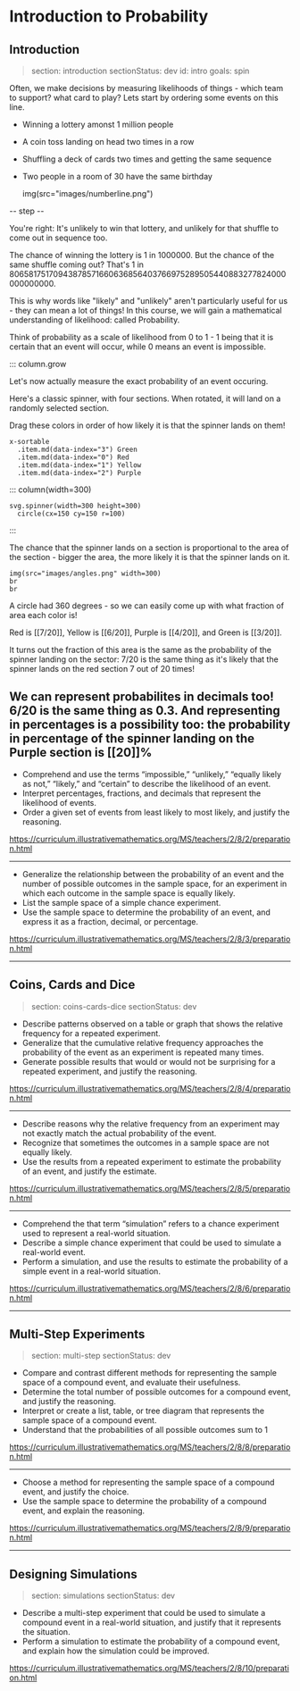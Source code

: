 # Introduction to Probability

## Introduction

> section: introduction
> sectionStatus: dev
> id: intro
> goals: spin


Often, we make decisions by measuring likelihoods of things - which team to support? what card to play? Lets start by ordering some events on this line.
- Winning a lottery amonst 1 million people
- A coin toss landing on head two times in a row
- Shuffling a deck of cards two times and getting the same sequence
- Two people in a room of 30 have the same birthday


    img(src="images/numberline.png")

-- step --

You're right: It's unlikely to win that lottery, and unlikely for that shuffle to come out in sequence too. 

The chance of winning the lottery is 1 in 1000000. But the chance of the same shuffle coming out? That's 1 in 80658175170943878571660636856403766975289505440883277824000000000000. 

This is why words like "likely" and "unlikely" aren't particularly useful for us - they can mean a lot of things! In this course, we will gain a mathematical understanding of likelihood: called Probability.

Think of probability as a scale of likelihood from 0 to 1 - 1 being that it is certain that an event will occur, while 0 means an event is impossible.


::: column.grow

Let's now actually measure the exact probability of an event occuring.

Here's a classic spinner, with four sections. When rotated, it will land on a randomly selected section. 

Drag these colors in order of how likely it is that the spinner lands on them!

    x-sortable
      .item.md(data-index="3") Green
      .item.md(data-index="0") Red
      .item.md(data-index="1") Yellow
      .item.md(data-index="2") Purple

::: column(width=300)

    svg.spinner(width=300 height=300)
      circle(cx=150 cy=150 r=100)

:::

The chance that the spinner lands on a section is proportional to the area of the section - bigger the area, the more likely it is that the spinner lands on it.

    img(src="images/angles.png" width=300)
    br
    br

A circle had 360 degrees - so we can easily come up with what fraction of area each color is!

Red is [[7/20]], Yellow is [[6/20]], Purple is [[4/20]], and Green is [[3/20]].

It turns out the fraction of this area is the same as the probability of the spinner landing on the sector: 7/20 is the same thing as it's likely that the spinner lands on the red section 7 out of 20 times!

We can represent probabilites in decimals too! 6/20 is the same thing as 0.3. And representing in percentages is a possibility too: the probability in percentage of the spinner landing on the Purple section is [[20]]%
---

* Comprehend and use the terms “impossible,” “unlikely,” “equally likely as not,” “likely,” and “certain” to describe the likelihood of an event.
* Interpret percentages, fractions, and decimals that represent the likelihood of events.
* Order a given set of events from least likely to most likely, and justify the reasoning.

https://curriculum.illustrativemathematics.org/MS/teachers/2/8/2/preparation.html

---

* Generalize the relationship between the probability of an event and the number of possible outcomes in the sample space, for an experiment in which each outcome in the sample space is equally likely.
* List the sample space of a simple chance experiment.
* Use the sample space to determine the probability of an event, and express it as a fraction, decimal, or percentage.

https://curriculum.illustrativemathematics.org/MS/teachers/2/8/3/preparation.html


----------------------------------------------------------------------------------------------------


## Coins, Cards and Dice

> section: coins-cards-dice
> sectionStatus: dev

* Describe patterns observed on a table or graph that shows the relative frequency for a repeated experiment.
* Generalize that the cumulative relative frequency approaches the probability of the event as an experiment is repeated many times.
* Generate possible results that would or would not be surprising for a repeated experiment, and justify the reasoning.

https://curriculum.illustrativemathematics.org/MS/teachers/2/8/4/preparation.html

---

* Describe reasons why the relative frequency from an experiment may not exactly match the actual probability of the event.
* Recognize that sometimes the outcomes in a sample space are not equally likely.
* Use the results from a repeated experiment to estimate the probability of an event, and justify the estimate.

https://curriculum.illustrativemathematics.org/MS/teachers/2/8/5/preparation.html

---

* Comprehend the that term “simulation” refers to a chance experiment used to represent a real-world situation.
* Describe a simple chance experiment that could be used to simulate a real-world event.
* Perform a simulation, and use the results to estimate the probability of a simple event in a real-world situation.

https://curriculum.illustrativemathematics.org/MS/teachers/2/8/6/preparation.html


----------------------------------------------------------------------------------------------------


## Multi-Step Experiments

> section: multi-step
> sectionStatus: dev

* Compare and contrast different methods for representing the sample space of a compound event, and evaluate their usefulness.
* Determine the total number of possible outcomes for a compound event, and justify the reasoning.
* Interpret or create a list, table, or tree diagram that represents the sample space of a compound event.
* Understand that the probabilities of all possible outcomes sum to 1

https://curriculum.illustrativemathematics.org/MS/teachers/2/8/8/preparation.html

---

* Choose a method for representing the sample space of a compound event, and justify the choice.
* Use the sample space to determine the probability of a compound event, and explain the reasoning.

https://curriculum.illustrativemathematics.org/MS/teachers/2/8/9/preparation.html


----------------------------------------------------------------------------------------------------


## Designing Simulations

> section: simulations
> sectionStatus: dev

* Describe a multi-step experiment that could be used to simulate a compound event in a real-world situation, and justify that it represents the situation.
* Perform a simulation to estimate the probability of a compound event, and explain how the simulation could be improved.

https://curriculum.illustrativemathematics.org/MS/teachers/2/8/10/preparation.html
